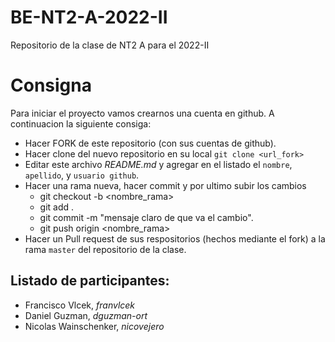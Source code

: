 # BE-NT2-A-2022-II
Repositorio de la clase de NT2 A para el 2022-II

# Consigna 

Para iniciar el proyecto vamos crearnos una cuenta en github. A continuacion la siguiente consiga:

- Hacer FORK de este repositorio (con sus cuentas de github).
- Hacer clone del nuevo repositorio en su local `git clone <url_fork>`
- Editar este archivo *README.md* y agregar en el listado el `nombre`, `apellido`, y `usuario github`.
- Hacer una rama nueva, hacer commit y por ultimo subir los cambios
    - git checkout -b <nombre_rama>
    - git add .
    - git commit -m "mensaje claro de que va el cambio".
    - git push origin <nombre_rama>
- Hacer un Pull request de sus respositorios (hechos mediante el fork) a la rama `master` del repositorio de la clase.

## Listado de participantes:

- Francisco Vlcek, *franvlcek*
- Daniel Guzman, *dguzman-ort*
- Nicolas Wainschenker, *nicovejero*
